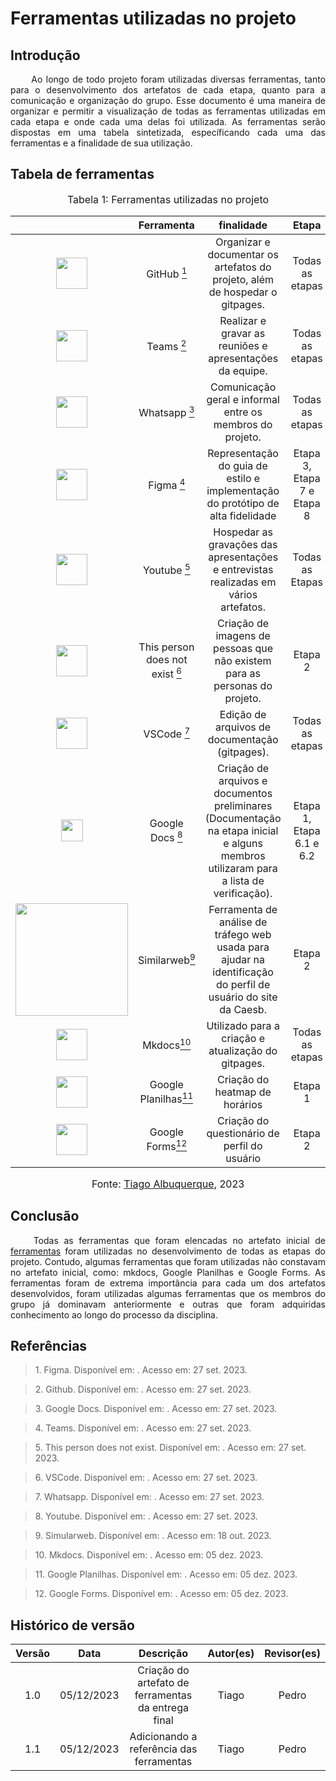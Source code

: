 # Ferramentas utilizadas no projeto

## Introdução

<p align="justify">&emsp;&emsp; Ao longo de todo projeto foram utilizadas diversas ferramentas, tanto para o desenvolvimento dos artefatos de cada etapa, quanto para a comunicação e organização do grupo. Esse documento é uma maneira de organizar e permitir a visualização de todas as ferramentas utilizadas em cada etapa e onde cada uma delas foi utilizada. As ferramentas serão dispostas em uma tabela sintetizada, específicando cada uma das ferramentas e a finalidade de sua utilização. </p>

## Tabela de ferramentas

<font size="3"><p style="text-align: center">Tabela 1: Ferramentas utilizadas no projeto</p></font>

|           | Ferramenta | finalidade |  Etapa|
|:---------:| :---------:| :--------: | :-------:|
| <img src="https://cdn-icons-png.flaticon.com/512/25/25231.png" width=50> | GitHub <a href="#1"><sup>1</sup></a> |Organizar e documentar os artefatos do projeto, além de hospedar o gitpages. | Todas as etapas |
| <img src="https://logodownload.org/wp-content/uploads/2021/08/microsoft-teams-logo-1.png" width=50> |Teams <a href="#2"><sup>2</sup></a>| Realizar e gravar as reuniões e apresentações da equipe.|  Todas as etapas |
| <img src="https://cdn.icon-icons.com/icons2/2592/PNG/512/whatsapp_logo_icon_154480.png" width=50> |Whatsapp <a href="#3"><sup>3</sup></a>| Comunicação geral e informal entre os membros do projeto.  |Todas as etapas|
| <img src="https://logowik.com/content/uploads/images/figma.jpg" width=50> |Figma <a href="#4"><sup>4</sup></a>| Representação do guia de estilo e implementação do protótipo de alta fidelidade  |Etapa 3, Etapa 7 e Etapa 8|
| <img src="https://img.freepik.com/vetores-premium/logo-vermelho-do-youtube-logo-de-midia-social_197792-1803.jpg" width=50> |Youtube <a href="#5"><sup>5</sup></a>| Hospedar as gravações das apresentações e entrevistas realizadas em vários artefatos.  | Todas as Etapas|
| <img src="https://cdnstorage.sendbig.com/unreal/female.webp" width=50> |This person does not exist <a href="#6"><sup>6</sup></a>| Criação de imagens de pessoas que não existem para as personas do projeto.  |  Etapa 2 |
| <img src="https://logowik.com/content/uploads/images/visual-studio-code7642.jpg" width=50> |VSCode <a href="#7"><sup>7</sup></a>| Edição de arquivos de documentação (gitpages). |  Todas as etapas | 
| <img src="https://mailmeteor.com/logos/assets/PNG/Google_Docs_Logo_512px.png" width=35> |Google Docs <a href="#8"><sup>8</sup></a>| Criação de arquivos e documentos preliminares (Documentação na etapa inicial e  alguns membros utilizaram para a lista de verificação).  | Etapa 1, Etapa 6.1 e 6.2 |
| <img src="https://cdn.worldvectorlogo.com/logos/similarweb.svg" width = 180 > | Similarweb<a href="#9"><sup>9</sup></a> | Ferramenta de análise de tráfego web usada para ajudar na identificação do perfil de usuário do site da Caesb. |  Etapa 2 | 
| <img src="https://user-images.githubusercontent.com/16578570/61556938-3c337400-aa63-11e9-9ec1-a3ba5643a1a6.png" width = 50 > | Mkdocs<a href="#10"><sup>10</sup></a> | Utilizado para a criação e atualização do gitpages. |  Todas as etapas | 
| <img src="https://img.freepik.com/vetores-premium/logotipo-do-planilhas-google_578229-309.jpg" width = 50 > | Google Planilhas<a href="#11"><sup>11</sup></a> | Criação do heatmap de horários|  Etapa 1 |
| <img src="https://upload.wikimedia.org/wikipedia/commons/thumb/5/5b/Google_Forms_2020_Logo.svg/745px-Google_Forms_2020_Logo.svg.png" width = 50 > | Google Forms<a href="#12"><sup>12</sup></a> | Criação do questionário de perfil do usuário |  Etapa 2 |


<font size="3"><p style="text-align: center"> Fonte: <a href="https://github.com/Tiago1604" target="_blank">Tiago Albuquerque</a>, 2023</p></font>

## Conclusão

<p align="justify">&emsp;&emsp; Todas as ferramentas que foram elencadas no artefato inicial de <a href="https://interacao-humano-computador.github.io/2023.2-Caesb/planejamento/ferramentas/" target="_blank">ferramentas</a> foram utilizadas no desenvolvimento de todas as etapas do projeto. Contudo, algumas ferramentas que foram utilizadas não constavam no artefato inicial, como: mkdocs, Google Planilhas e Google Forms. As ferramentas foram de extrema importância para cada um dos artefatos desenvolvidos, foram utilizadas algumas ferramentas que os membros do grupo já dominavam anteriormente e outras que foram adquiridas conhecimento ao longo do processo da disciplina.</p>


## Referências

> <p id="1"> 1. Figma. Disponível em: <https://www.figma.com/>. Acesso em: 27 set. 2023.</p>

> <p id="2"> 2. Github. Disponível em: <https://github.com/>. Acesso em: 27 set. 2023.</p>

> <p id="3"> 3. Google Docs. Disponível em: <https://www.google.com/docs/about/>. Acesso em: 27 set. 2023.</p>

> <p id="4"> 4. Teams. Disponível em: <https://www.microsoft.com/pt-br/microsoft-teams/group-chat-software>. Acesso em: 27 set. 2023.</p>

> <p id="5"> 5. This person does not exist. Disponível em: <https://thispersondoesnotexist.com/>. Acesso em: 27 set. 2023.</p>

> <p id="6"> 6. VSCode. Disponível em: <https://code.visualstudio.com/>. Acesso em: 27 set. 2023.</p>

> <p id="7"> 7. Whatsapp. Disponível em: <https://www.whatsapp.com>. Acesso em: 27 set. 2023.</p>

> <p id="8"> 8. Youtube. Disponível em: <https://www.youtube.com/>. Acesso em: 27 set. 2023.</p>

> <p id="9"> 9. Simularweb. Disponível em: <https://www.similarweb.com/pt/>. Acesso em: 18 out. 2023.</p>

> <p id="10"> 10. Mkdocs. Disponível em: <https://www.mkdocs.org/>. Acesso em: 05 dez. 2023.</p>

> <p id="11"> 11. Google Planilhas. Disponível em: <https://www.google.com/intl/pt-BR/sheets/about/>. Acesso em: 05 dez. 2023.</p>

> <p id="12"> 12. Google Forms. Disponível em: <https://workspace.google.com/intl/pt-BR/lp/forms/>. Acesso em: 05 dez. 2023.</p>


## Histórico de versão
<center>

| Versão |    Data    |      Descrição       |  Autor(es) | Revisor(es) |
| :----: | :--------: | :------------------: | :-----: | :-----: |
|  1.0   | 05/12/2023 | Criação do artefato de ferramentas da entrega final | Tiago | Pedro |
|  1.1   | 05/12/2023 | Adicionando a referência das ferramentas | Tiago | Pedro |


</center>